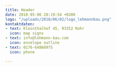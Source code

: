 ```yaml
---
title: Header
date: 2018-05-06 20:19:54 +0200
logo: "/uploads/2018/06/02/logo_lehmannbau.png"
kontaktdaten:
- text: Kleinthalhof 45, 93352 Rohr
  icon: map signs
- text: info@lehmann-bau.com
  icon: envelope outline
- text: 0176-64868975
  icon: phone

---
```

